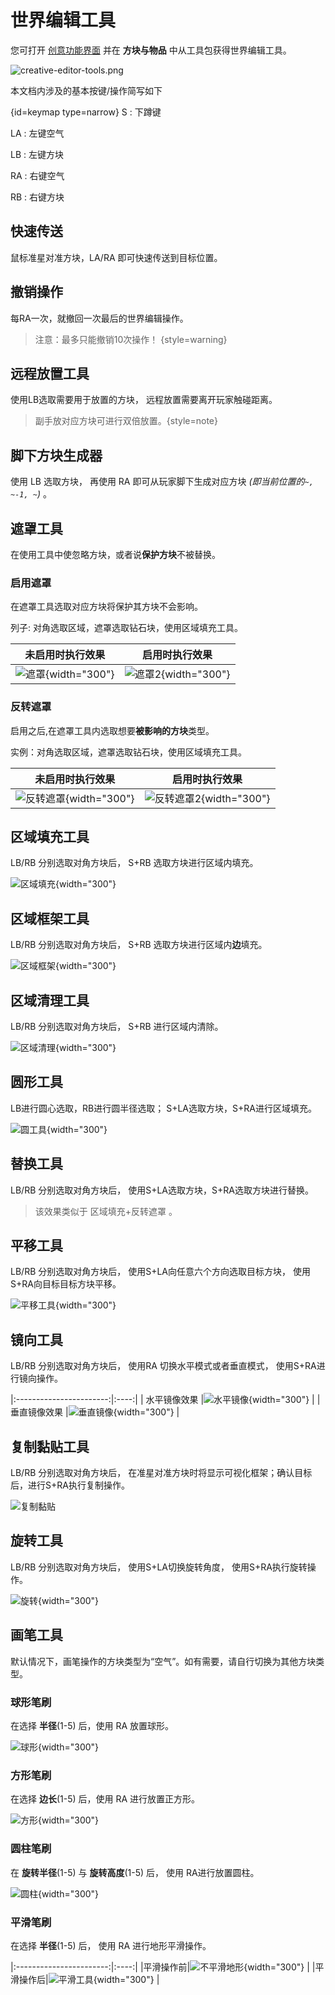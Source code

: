 # 世界编辑工具

<show-structure for="chapter,procedure" depth="2"/>

您可打开 [创意功能界面](creative.md#functions) 并在 **方块与物品** 中从工具包获得世界编辑工具。

![creative-editor-tools.png](creative-editor-tools.png)

本文档内涉及的基本按键/操作简写如下

{id=keymap type=narrow}
<shortcut>S</shortcut>
: 下蹲键

<shortcut>LA</shortcut>
: 左键空气

<shortcut>LB</shortcut>
: 左键方块

<shortcut>RA</shortcut>
: 右键空气

<shortcut>RB</shortcut>
: 右键方块

## 快速传送

鼠标准星对准方块，<shortcut>LA</shortcut>/<shortcut>RA</shortcut> 即可快速传送到目标位置。

## 撤销操作

每<shortcut>RA</shortcut>一次，就撤回一次最后的世界编辑操作。

> 注意：最多只能撤销10次操作！ {style=warning}

## 远程放置工具

使用<shortcut>LB</shortcut>选取需要用于放置的方块，
远程放置需要离开玩家触碰距离。

> 副手放对应方块可进行双倍放置。{style=note}

[//]: # (<2024.3.17 已知bug 距离过近右键会使工具变成选取方块>)

## 脚下方块生成器

使用 <shortcut>LB</shortcut> 选取方块，
再使用 <shortcut>RA</shortcut> 即可从玩家脚下生成对应方块 *(即当前位置的`~, ~-1, ~`)* 。

## 遮罩工具

在使用工具中使忽略方块，或者说**保护方块**不被替换。

### 启用遮罩

在遮罩工具选取对应方块将保护其方块不会影响。

列子: 对角选取区域，遮罩选取钻石块，使用区域填充工具。

|                   未启用时执行效果                   |                   启用时执行效果                    |
|:--------------------------------------------:|:--------------------------------------------:|
| ![遮罩](worldeditor-mask-off.png){width="300"} | ![遮罩2](worldeditor-mask-on.png){width="300"} |

### 反转遮罩

启用之后,在遮罩工具内选取想要**被影响的方块**类型。

实例：对角选取区域，遮罩选取钻石块，使用区域填充工具。

|                        未启用时执行效果                        |                        启用时执行效果                         |
|:------------------------------------------------------:|:------------------------------------------------------:|
| ![反转遮罩](worldeditor-reversedmask-off.png){width="300"} | ![反转遮罩2](worldeditor-reversedmask-on.png){width="300"} |

## 区域填充工具

<shortcut>LB</shortcut>/<shortcut>RB</shortcut> 分别选取对角方块后，
<shortcut>S+RB</shortcut> 选取方块进行区域内填充。

![区域填充](worldeditor-fill.png){width="300"}

## 区域框架工具

<shortcut>LB</shortcut>/<shortcut>RB</shortcut> 分别选取对角方块后，
<shortcut>S+RB</shortcut> 选取方块进行区域内**边**填充。

![区域框架](worldeditor-frame.png){width="300"}

## 区域清理工具

<shortcut>LB</shortcut>/<shortcut>RB</shortcut> 分别选取对角方块后，
<shortcut>S+RB</shortcut> 进行区域内清除。

![区域清理](worldeditor-clear.png){width="300"}

## 圆形工具

<shortcut>LB</shortcut>进行圆心选取，<shortcut>RB</shortcut>进行圆半径选取；
<shortcut>S+LA</shortcut>选取方块，<shortcut>S+RA</shortcut>进行区域填充。

![圆工具](worldeditor-brush-circle.png){width="300"}

## 替换工具

<shortcut>LB</shortcut>/<shortcut>RB</shortcut> 分别选取对角方块后，
使用<shortcut>S+LA</shortcut>选取方块，<shortcut>S+RA</shortcut>选取方块进行替换。

> 该效果类似于 区域填充+反转遮罩 。

## 平移工具

<shortcut>LB</shortcut>/<shortcut>RB</shortcut> 分别选取对角方块后，
使用<shortcut>S+LA</shortcut>向任意六个方向选取目标方块，
使用<shortcut>S+RA</shortcut>向目标目标方块平移。

![平移工具](translate.png){width="300"}

## 镜向工具

<shortcut>LB</shortcut>/<shortcut>RB</shortcut> 分别选取对角方块后，
使用<shortcut>RA</shortcut> 切换水平模式或者垂直模式，
使用<shortcut>S+RA</shortcut>进行镜向操作。

|:-----------------------:|:----:|
| 水平镜像效果 |![水平镜像](worldeditor-mirror-horizontal.png){width="300"} |
| 垂直镜像效果 |![垂直镜像](worldeditor-mirror-perpendicular.png){width="300"} |

## 复制黏贴工具

<shortcut>LB</shortcut>/<shortcut>RB</shortcut> 分别选取对角方块后，
在准星对准方块时将显示可视化框架；确认目标后，进行<shortcut>S+RA</shortcut>执行复制操作。

![复制黏贴](worldeditor-copy.png)

## 旋转工具

<shortcut>LB</shortcut>/<shortcut>RB</shortcut> 分别选取对角方块后，
使用<shortcut>S+LA</shortcut>切换旋转角度，
使用<shortcut>S+RA</shortcut>执行旋转操作。

![旋转](worldeditor-rotate.png){width="300"}

## 画笔工具

默认情况下，画笔操作的方块类型为“空气”。如有需要，请自行切换为其他方块类型。

### 球形笔刷

在选择 **半径**(1-5) 后，使用 <shortcut>RA</shortcut> 放置球形。

![球形](worldeditor-brush-sphere.png){width="300"}

### 方形笔刷

在选择 **边长**(1-5) 后，使用 <shortcut>RA</shortcut> 进行放置正方形。

![方形](worldeditor-brush-square.png){width="300"}

### 圆柱笔刷

在 **旋转半径**(1-5) 与 **旋转高度**(1-5) 后，
使用 <shortcut>RA</shortcut>进行放置圆柱。

![圆柱](worldeditor-cylinder.png){width="300"}

### 平滑笔刷

在选择 **半径**(1-5) 后， 使用 <shortcut>RA</shortcut> 进行地形平滑操作。

|:-----------------------:|:----:|
|平滑操作前|![不平滑地形](worldeditor-brush-smooth-before.png){width="300"} |
|平滑操作后|![平滑工具](worldeditor-brush-smooth.png){width="300"} |